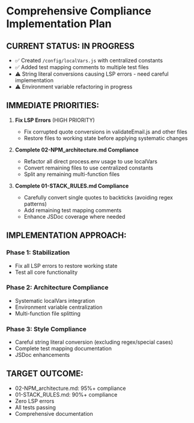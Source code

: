 # Comprehensive Compliance Implementation Plan

## CURRENT STATUS: IN PROGRESS
- ✅ Created `/config/localVars.js` with centralized constants
- ✅ Added test mapping comments to multiple test files
- ⚠️ String literal conversions causing LSP errors - need careful implementation
- ⚠️ Environment variable refactoring in progress

## IMMEDIATE PRIORITIES:

1. **Fix LSP Errors** (HIGH PRIORITY)
   - Fix corrupted quote conversions in validateEmail.js and other files
   - Restore files to working state before applying systematic changes

2. **Complete 02-NPM_architecture.md Compliance**
   - Refactor all direct process.env usage to use localVars
   - Convert remaining files to use centralized constants
   - Split any remaining multi-function files

3. **Complete 01-STACK_RULES.md Compliance**
   - Carefully convert single quotes to backticks (avoiding regex patterns)
   - Add remaining test mapping comments
   - Enhance JSDoc coverage where needed

## IMPLEMENTATION APPROACH:

### Phase 1: Stabilization
- Fix all LSP errors to restore working state
- Test all core functionality

### Phase 2: Architecture Compliance
- Systematic localVars integration
- Environment variable centralization  
- Multi-function file splitting

### Phase 3: Style Compliance
- Careful string literal conversion (excluding regex/special cases)
- Complete test mapping documentation
- JSDoc enhancements

## TARGET OUTCOME:
- 02-NPM_architecture.md: 95%+ compliance
- 01-STACK_RULES.md: 90%+ compliance  
- Zero LSP errors
- All tests passing
- Comprehensive documentation